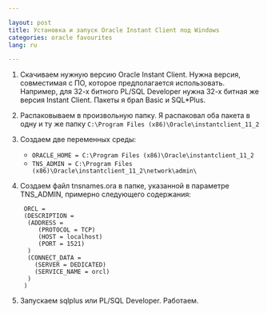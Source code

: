 ```yaml
---

layout: post  
title: Установка и запуск Oracle Instant Client под Windows  
categories: oracle favourites  
lang: ru  

---
```


1. Скачиваем нужную версию Oracle Instant Client. Нужна версия, совместимая с ПО, 
   которое предполагается использовать. Например, для 32-х битного PL/SQL Developer 
   нужна 32-х битная же версия Instant Client. Пакеты я брал Basic и SQL*Plus.
2. Распаковываем в произвольную папку. Я распаковал оба пакета в одну и ту же папку 
   `C:\Program Files (x86)\Oracle\instantclient_11_2`
3. Создаем две переменных среды:
    * `ORACLE_HOME = C:\Program Files (x86)\Oracle\instantclient_11_2`
    * `TNS_ADMIN = C:\Program Files (x86)\Oracle\instantclient_11_2\network\admin\`
4. Создаем файл tnsnames.ora в папке, указанной в параметре TNS_ADMIN, 
   примерно следующего содержания:

        ORCL =
        (DESCRIPTION =
         (ADDRESS = 
            (PROTOCOL = TCP)
            (HOST = localhost)
            (PORT = 1521) 
         )
         (CONNECT_DATA =
           (SERVER = DEDICATED)
           (SERVICE_NAME = orcl)
         )
        )

5. Запускаем sqlplus или PL/SQL Developer. Работаем.
